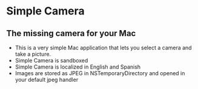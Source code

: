 # Simple Camera
## The missing camera for your Mac

* This is a very simple Mac application that lets you select a camera and take a picture.
* Simple Camera is sandboxed
* Simple Camera is localized in English and Spanish
* Images are stored as JPEG in NSTemporaryDirectory and opened in your default jpeg handler
